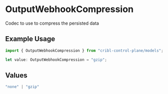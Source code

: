 # OutputWebhookCompression

Codec to use to compress the persisted data

## Example Usage

```typescript
import { OutputWebhookCompression } from "cribl-control-plane/models";

let value: OutputWebhookCompression = "gzip";
```

## Values

```typescript
"none" | "gzip"
```